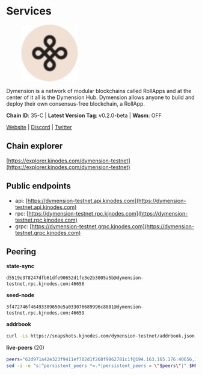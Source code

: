 # Services

<figure><img src="https://raw.githubusercontent.com/kj89/cosmos-images/main/logos/dymension.png" width="150" alt=""><figcaption></figcaption></figure>

Dymension is a network of modular blockchains called RollApps  and at the center of it all is the Dymension Hub. Dymension  allows anyone to build and deploy their own consensus-free blockchain, a RollApp.

**Chain ID**: 35-C | **Latest Version Tag**: v0.2.0-beta | **Wasm**: OFF

[Website](https://dymension.xyz/) | [Discord](https://discord.gg/dymension) | [Twitter](https://twitter.com/dymensionXYZ)




## Chain explorer
[https://explorer.kjnodes.com/dymension-testnet](https://explorer.kjnodes.com/dymension-testnet)

## Public endpoints

* api: [https://dymension-testnet.api.kjnodes.com](https://dymension-testnet.api.kjnodes.com)
* rpc: [https://dymension-testnet.rpc.kjnodes.com](https://dymension-testnet.rpc.kjnodes.com)
* grpc: [https://dymension-testnet.grpc.kjnodes.com](https://dymension-testnet.grpc.kjnodes.com)

## Peering

**state-sync**

```text
d5519e378247dfb61dfe90652d1fe3e2b3005a5b@dymension-testnet.rpc.kjnodes.com:46656
```

**seed-node**

```text
3f472746f46493309650e5a033076689996c8881@dymension-testnet.rpc.kjnodes.com:46659
```

**addrbook**
```bash
curl -Ls https://snapshots.kjnodes.com/dymension-testnet/addrbook.json > $HOME/.dymension/config/addrbook.json
```

**live-peers** (20)
```bash
peers="63d971a42e323f9411ef702d1f268f9862781c1f@194.163.165.176:40656,1f9bca661f7f9e2048f78107409e70d9ff4616f0@185.146.148.109:26656,48bdb78c51e56b651c938d075e1077dab2c6197c@43.157.22.223:26656,ee2fa87279bc626f9c979093389bd1d6568d96ff@65.109.37.228:36656,acb69c31cac6140a1a9570e683de5e26dd008cff@51.222.44.116:32656,0996622e0d51b51cdfb2e8bed752968693f87e10@109.205.180.254:26656,af6787b3273dd60e0f809c7e5e2a2a9fd379045e@195.201.195.61:27656,877f82353e8cd6e2586ea37a6d16064eae081a74@192.95.30.128:31656,965694b051742c2da0ea66502dd9bfeea38de265@198.244.228.235:26656,e46b42d50947795f681cf9bfd601ae806e7a8d49@188.34.178.190:46656,1ed89bd1d280c4c6eb7d9134bb238d97fbb3f4b2@88.99.104.180:36656,1bffcd1690806b5796415ff72f02157ce048bcdd@144.76.67.53:2580,7fc44e2651006fb2ddb4a56132e738da2845715f@65.108.6.45:61256,f433653cef597b3f0dd5f4e3e46c05fd121246bb@95.216.149.50:26656,43426e98064694d407b2165fb24d52980d38f1c9@88.99.3.158:20556,a85420b25181bdb9b3a38741c48dafd5fb3b922f@209.34.206.42:26656,3a8bb83d5c5afb13ae2c1c3b91c97928e277f6a5@142.132.205.94:15658,c7a36d7abeea5704290f99c1608b50ff1f5e3e47@79.143.188.183:26656,d5519e378247dfb61dfe90652d1fe3e2b3005a5b@65.109.68.190:46656,5d689e09a129c03c003f05850262f03b2433a384@51.79.30.141:26656"
sed -i -e "s|^persistent_peers *=.*|persistent_peers = \"$peers\"|" $HOME/.dymension/config/config.toml
```
